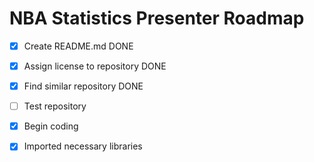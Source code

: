 # NBA Statistics Presenter Roadmap

- [x] Create README.md DONE
- [x] Assign license to repository DONE
- [x] Find similar repository DONE
- [ ] Test repository
- [x] Begin coding
- [x] Imported necessary libraries
        
